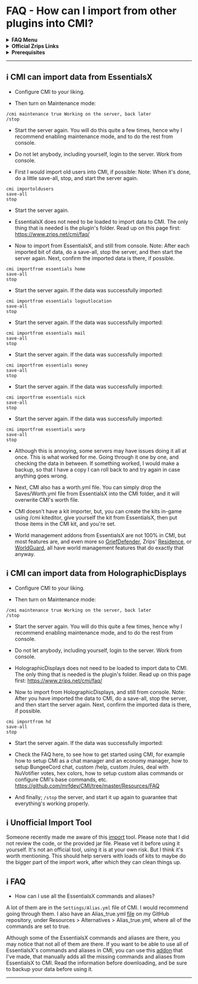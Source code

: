 # FAQ - How can I import from other plugins into CMI?

<topMenu>
<details>
    <summary><strong>FAQ Menu</strong></summary>
    <p>
     • <a href="https://faq.cmi.support/bungee">CMI and Bungeecord info-</a>, 
     • <a href="https://faq.cmi.support/chance">Chance example</a>, 
     • <a href="https://faq.cmi.support/chat">CMI Chat manager</a>, 
     • <a href="https://faq.cmi.support/format">Chat format info</a>, 
     • <a href="https://faq.cmi.support/chatfilter">Chat filter</a>, 
     • <a href="https://faq.cmi.support/chatrooms">Chat rooms</a>, 
     • <a href="https://faq.cmi.support/commands">CMI Commands info</a>, 
     • <a href="https://faq.cmi.support/joinleave">Custom Join and Leave</a>, 
     • <a href="https://faq.cmi.support/economy">CMI Economy manager</a>, 
     • <a href="https://faq.cmi.support/eventcommands">Event commands</a>, 
     • <a href="https://faq.cmi.support/ext-cmds">Extending commands</a>, 
     • <a href="https://faq.cmi.support/gettingstarted">Getting started with CMI</a>, 
     • <a href="https://faq.cmi.support/glow">Glow info</a>, 
     • <a href="https://faq.cmi.support/help">Create custom /help</a>, 
     • <a href="https://faq.cmi.support/hexcolors">CMI Hex colors</a>, 
     • <a href="https://faq.cmi.support/import">Importing data into CMI</a>, 
     • <a href="https://faq.cmi.support/library">CMILib library info</a>, 
     • <a href="https://faq.cmi.support/locale">Customizing CMI Locale</a>, 
     • <a href="https://faq.cmi.support/prefix">CMI Chat with LuckPerms prefix</a>, 
     • <a href="https://faq.cmi.support/migrate">Migrate to MySQL database</a>, 
     • <a href="https://faq.cmi.support/mode-stuck">Player stuck in Mode?</a>, 
     • <a href="https://faq.cmi.support/moderation">User-moderation info</a>, 
     • <a href="https://faq.cmi.support/more-msg-cmds">More message commands</a>, 
     • <a href="https://faq.cmi.support/motd">MOTD</a>, 
     • <a href="https://faq.cmi.support/params">Parameters explained</a>, 
     • <a href="https://faq.cmi.support/ranks">Ranks info</a>, 
     • <a href="https://faq.cmi.support/rules">Create custom /rules</a>, 
     • <a href="https://faq.cmi.support/running">Running CMI</a>, 
     • <a href="https://faq.cmi.support/safety">Safety tips</a>, 
     • <a href="https://faq.cmi.support/specialized">Specialized commands info</a>, 
     • <a href="https://faq.cmi.support/toggle">Toggle example</a>, 
     • <a href="https://faq.cmi.support/trash">Trash example</a>, 
     • <a href="https://faq.cmi.support/votes">CMI Vote manager</a>,
     • <a href="https://faq.cmi.support/worth">Worth info</a>.
    </p>
</details>

<details>
    <summary><strong>Official Zrips Links</strong></summary>
    <ul>
        <li><a href="https://zrips.net/">Zrips Website</a>
         <pre>https://www.zrips.net/<br>The official website, wiki/documentation/information</pre></li>
        <li><a href="https://discord.gg/dDMamN4">Zrips Discord</a>
         <pre>https://discord.gg/dDMamN4<br>The official Discord community server with member-driven support</pre></li>
        <li><a href="https://github.com/Zrips/">Zrips Github</a>
         <pre>https://github.com/Zrips<br>The place for bug reports and feature suggestions</pre></li>
    </ul>
</details>

<details>
    <summary><strong>Prerequisites</strong></summary>
    <ul>
        <li><a href="https://www.spigotmc.org/resources/3742/">Buy and Download CMI</a> (premium plugin)
         <pre>https://www.spigotmc.org/resources/3742/<br>Get the CMI plugin if you haven't already, and then Install it on all your servers</pre></li>
        <li><a href="https://www.spigotmc.org/resources/87610/">Also Download CMILib</a> (free library) (<a href="https://github.com/mrfdev/CMI/edit/master/Resources/FAQ/cmi-library.md">more info</a>)
         <pre>https://www.spigotmc.org/resources/87610/<br>All Zrips plugins require the CMILib .jar file. Get it and also put it on all your servers.</pre></li>
        <li>All my FAQ pages have been written for Spigot / Paper 1.19.x and CMI 9.5.x.x or newer.</li>
        <li>The mrfdev Github page is not an official resource, we're building up our knowledge base as a courtesy.</li>
        <li>I am an admin on the Zrips Discord, this does not mean what I share on here is official.</li>
    </ul>
</details>
</topMenu>

---

## <g-emoji class="g-emoji" alias="information_source" fallback-src="https://github.githubassets.com/images/icons/emoji/unicode/2139.png">ℹ️</g-emoji> CMI can import data from EssentialsX

- Configure CMI to your liking. 

- Then turn on Maintenance mode:
```
/cmi maintenance true Working on the server, back later
/stop
```
- Start the server again. You will do this quite a few times, hence why I recommend enabling maintenance mode, and to do the rest from console.

- Do not let anybody, including yourself, login to the server. Work from console.

- First I would import old users into CMI, if possible:
Note: When it's done, do a little save-all, stop, and start the server again.
```
cmi importoldusers
save-all
stop
```
- Start the server again.

- EssentialsX does not need to be loaded to import data to CMI. The only thing that is needed is the plugin's folder. Read up on this page first: <https://www.zrips.net/cmi/faq/>

- Now to import from EssentialsX, and still from console.
Note: After each imported bit of data, do a save-all, stop the server, and then start the server again. Next, confirm the imported data is there, if possible.
```
cmi importfrom essentials home
save-all
stop
```
- Start the server again. If the data was successfully imported:
```
cmi importfrom essentials logoutlocation
save-all
stop
```
- Start the server again. If the data was successfully imported:
```
cmi importfrom essentials mail
save-all
stop
```
- Start the server again. If the data was successfully imported:
```
cmi importfrom essentials money
save-all
stop
```
- Start the server again. If the data was successfully imported:
```
cmi importfrom essentials nick
save-all
stop
```
- Start the server again. If the data was successfully imported:
```
cmi importfrom essentials warp
save-all
stop
```
- Although this is annoying, some servers may have issues doing it all at once. This is what worked for me. Going through it one by one, and checking the data in between. If something worked, I would make a backup, so that I have a copy I can roll back to and try again in case anything goes wrong. 

- Next, CMI also has a worth.yml file. You can simply drop the Saves/Worth.yml file from EssentialsX into the CMI folder, and it will overwrite CMI's worth file. 

- CMI doesn't have a kit importer, but, you can create the kits in-game using /cmi kiteditor, give yourself the kit from EssentialsX, then put those items in the CMI kit, and you're set.

- World management addons from EssentialsX are not 100% in CMI, but most features are, and even more so [GriefDefender](https://www.spigotmc.org/resources/1-12-2-1-19-griefdefender-claim-plugin-grief-prevention-protection.68900/), Zrips' [Residence](https://www.spigotmc.org/resources/residence-1-7-10-up-to-1-19.11480/), or [WorldGuard](https://dev.bukkit.org/projects/worldguard), all have world management features that do exactly that anyway.

## <g-emoji class="g-emoji" alias="information_source" fallback-src="https://github.githubassets.com/images/icons/emoji/unicode/2139.png">ℹ️</g-emoji> CMI can import data from HolographicDisplays

- Configure CMI to your liking. 

- Then turn on Maintenance mode:
```
/cmi maintenance true Working on the server, back later
/stop
```
- Start the server again. You will do this quite a few times, hence why I recommend enabling maintenance mode, and to do the rest from console.

- Do not let anybody, including yourself, login to the server. Work from console.

- HolographicDisplays does not need to be loaded to import data to CMI. The only thing that is needed is the plugin's folder. Read up on this page first: <https://www.zrips.net/cmi/faq/>

- Now to import from HolographicDisplays, and still from console.
Note: After you have imported the data to CMI, do a save-all, stop the server, and then start the server again. Next, confirm the imported data is there, if possible.
```
cmi importfrom hd
save-all
stop
```
- Start the server again. If the data was successfully imported:

- Check the FAQ here, to see how to get started using CMI, for example how to setup CMI as a chat manager and an economy manager, how to setup BungeeCord chat, custom /help, custom /rules, deal with NuVotifier votes, hex colors, how to setup custom alias commands or configure CMI's base commands, etc.
<https://github.com/mrfdev/CMI/tree/master/Resources/FAQ>

- And finally; `/stop` the server, and start it up again to guarantee that everything's working properly.

## <g-emoji class="g-emoji" alias="information_source" fallback-src="https://github.githubassets.com/images/icons/emoji/unicode/2139.png">ℹ️</g-emoji> Unofficial Import Tool

Someone recently made me aware of this [import](https://github.com/BlackBeltPanda/Essentials-Kits-To-CMI) tool. Please note that I did not review the code, or the provided jar file. Please vet it before using it yourself. It's not an official tool, using it is at your own risk. But I think it's worth mentioning. This should help servers with loads of kits to maybe do the bigger part of the import work, after which they can clean things up.

## <g-emoji class="g-emoji" alias="information_source" fallback-src="https://github.githubassets.com/images/icons/emoji/unicode/2139.png">ℹ️</g-emoji> FAQ

- How can I use all the EssentialsX commands and aliases?

A lot of them are in the `Settings/Alias.yml` file of CMI. I would recommend going through them. I also have an Alias_true.yml [file](https://github.com/mrfdev/CMI/blob/master/Resources/Alternatives/Alias_true.yml) on my GitHub repository, under Resources > Alternatives > Alias_true.yml, where all of the commands are set to true.

Although some of the EssentialsX commands and aliases are there, you may notice that not all of them are there. If you want to be able to use all of EssentialsX's commands and aliases in CMI, you can use this [addon](https://github.com/mrfdev/CMI/tree/master/Resources/Add-ons/essentialsx) that I've made, that manually adds all the missing commands and aliases from EssentialsX to CMI. Read the information before downloading, and be sure to backup your data before using it.

---
